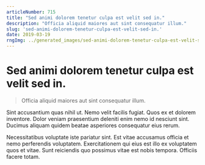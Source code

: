 ```yaml
---
articleNumber: 715
title: "Sed animi dolorem tenetur culpa est velit sed in."
description: "Officia aliquid maiores aut sint consequatur illum."
slug: 'sed-animi-dolorem-tenetur-culpa-est-velit-sed-in.'
date: 2019-03-19
rngImg: ../generated_images/sed-animi-dolorem-tenetur-culpa-est-velit-sed-in..jpg
---
```


# Sed animi dolorem tenetur culpa est velit sed in.

> Officia aliquid maiores aut sint consequatur illum.

Sint accusantium quas nihil ut. Nemo velit facilis fugiat. Quos ex et dolorem inventore. Dolor veniam praesentium deleniti enim nemo id nesciunt sint. Ducimus aliquam quidem beatae asperiores consequatur eius rerum.
 Necessitatibus voluptate iste pariatur sint. Est vitae accusamus officia et nemo perferendis voluptatem. Exercitationem qui eius est illo ex voluptatem quos et vitae. Sunt reiciendis quo possimus vitae est nobis tempora. Officiis facere totam.

